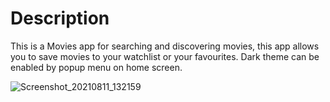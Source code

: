 # Description
This is a Movies app for searching and discovering movies, this app allows you to save movies to your watchlist or your favourites. Dark theme can be enabled by popup menu on home screen.

![Screenshot_20210811_132159](https://user-images.githubusercontent.com/34891847/147960657-76c14fb0-4fb6-431f-b536-f8eeae00ca42.jpg)

